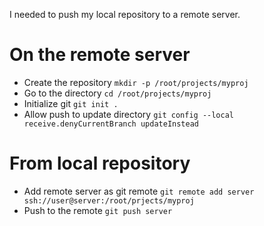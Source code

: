 I needed to push my local repository to a remote server.

# On the remote server

- Create the repository `mkdir -p /root/projects/myproj`
- Go to the directory `cd /root/projects/myproj`
- Initialize git `git init .`
- Allow push to update directory `git config --local receive.denyCurrentBranch updateInstead`

# From local repository

- Add remote server as git remote `git remote add server ssh://user@server:/root/prjects/myproj`
- Push to the remote `git push server`